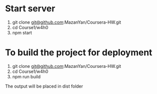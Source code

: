 # Start server
1. git clone git@github.com:MazanYan/Coursera-HW.git
2. cd Course1/w4h0
3. npm start

# To build the project for deployment
1. git clone git@github.com:MazanYan/Coursera-HW.git
2. cd Course1/w4h0
3. npm run build

The output will be placed in dist folder
